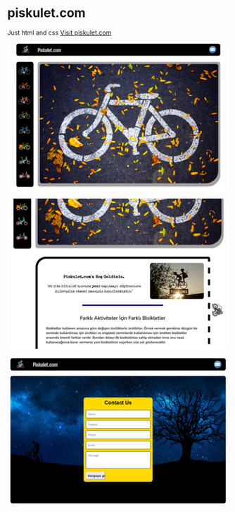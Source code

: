 # piskulet.com
Just html and css
 <a href="https://orhns.github.io/piskulet.com/">Visit piskulet.com</a> 
<p align="center">
  <img src="piskulet.com_ss/1.png" width="600" title="hover text">
</p>
<p align="center">
  <img src="piskulet.com_ss/2.png" width="600" alt="accessibility text">
</p>
<p align="center">
  <img src="piskulet.com_ss/3.png" width="600" alt="accessibility text">
</p>

